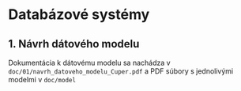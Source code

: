 # Databázové systémy

## 1. Návrh dátového modelu
Dokumentácia k dátovému modelu sa nachádza v `doc/01/navrh_datoveho_modelu_Cuper.pdf` a PDF súbory s jednolivými modelmi v `doc/model`
